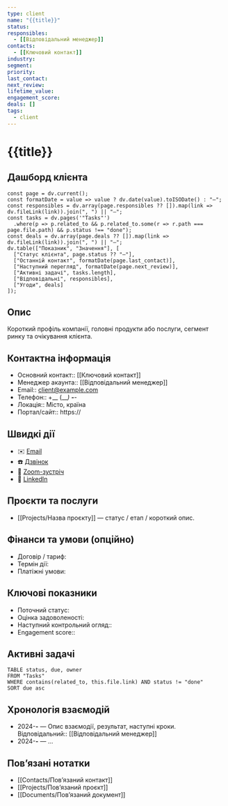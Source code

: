```yaml
---
type: client
name: "{{title}}"
status:
responsibles:
  - [[Відповідальний менеджер]]
contacts:
  - [[Ключовий контакт]]
industry:
segment:
priority:
last_contact:
next_review:
lifetime_value:
engagement_score:
deals: []
tags:
  - client
---
```


# {{title}}

## Дашборд клієнта
```dataviewjs
const page = dv.current();
const formatDate = value => value ? dv.date(value).toISODate() : "—";
const responsibles = dv.array(page.responsibles ?? []).map(link => dv.fileLink(link)).join(", ") || "—";
const tasks = dv.pages('"Tasks"')
  .where(p => p.related_to && p.related_to.some(r => r.path === page.file.path) && p.status !== "done");
const deals = dv.array(page.deals ?? []).map(link => dv.fileLink(link)).join(", ") || "—";
dv.table(["Показник", "Значення"], [
  ["Статус клієнта", page.status ?? "—"],
  ["Останній контакт", formatDate(page.last_contact)],
  ["Наступний перегляд", formatDate(page.next_review)],
  ["Активні задачі", tasks.length],
  ["Відповідальні", responsibles],
  ["Угоди", deals]
]);
```

## Опис
Короткий профіль компанії, головні продукти або послуги, сегмент ринку та очікування клієнта.

## Контактна інформація
- Основний контакт:: [[Ключовий контакт]]
- Менеджер акаунта:: [[Відповідальний менеджер]]
- Email:: client@example.com
- Телефон:: +__ (___) ___-__-__
- Локація:: Місто, країна
- Портал/сайт:: https://

## Швидкі дії
- ✉️ [Email](mailto:client@example.com)
- ☎️ [Дзвінок](tel:+380441112233)
- 🎥 [Zoom-зустріч](zoommtg://zoom.us/join?action=join&confno=9988776655&pwd=crm)
- 🔗 [LinkedIn](https://www.linkedin.com/company/example)

## Проєкти та послуги
- [[Projects/Назва проєкту]] — статус / етап / короткий опис.

## Фінанси та умови (опційно)
- Договір / тариф:
- Термін дії:
- Платіжні умови:

## Ключові показники
- Поточний статус:
- Оцінка задоволеності:
- Наступний контрольний огляд::
- Engagement score::

## Активні задачі
```dataview
TABLE status, due, owner
FROM "Tasks"
WHERE contains(related_to, this.file.link) AND status != "done"
SORT due asc
```

## Хронологія взаємодій
- 2024-__-__ — Опис взаємодії, результат, наступні кроки. Відповідальний:: [[Відповідальний менеджер]]
- 2024-__-__ — ...

## Повʼязані нотатки
- [[Contacts/Повʼязаний контакт]]
- [[Projects/Повʼязаний проєкт]]
- [[Documents/Повʼязаний документ]]
